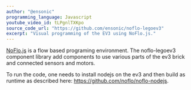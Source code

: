 ```yaml
---
author: "@ensonic"
programming_language: Javascript
youtube_video_id: tLPgnlTXKpo
source_code_url: "https://github.com/ensonic/noflo-legoev3"
excerpt: "Visual programming of the EV3 using NoFlo.js."
---
```


[NoFlo.js](http://www.noflojs.org) is a flow based programing environment. The noflo-legoev3 component library add components to use various parts of the ev3 brick and connected sensors and motors.

To run the code, one needs to install nodejs on the ev3 and then build as runtime as described here:
<https://github.com/noflo/noflo-nodejs>.
